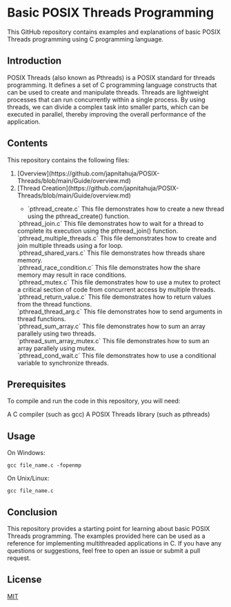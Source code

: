 # Basic POSIX Threads Programming

This GitHub repository contains examples and explanations of basic POSIX Threads programming using C programming language.

## Introduction

POSIX Threads (also known as Pthreads) is a POSIX standard for threads programming. It defines a set of C programming language constructs that can be used to create and manipulate threads. Threads are lightweight processes that can run concurrently within a single process. By using threads, we can divide a complex task into smaller parts, which can be executed in parallel, thereby improving the overall performance of the application.

## Contents

This repository contains the following files:

<ol>
<li>[Overview](https://github.com/japnitahuja/POSIX-Threads/blob/main/Guide/overview.md)</li>
<li>[Thread Creation](https://github.com/japnitahuja/POSIX-Threads/blob/main/Guide/overview.md)</li>
<ul>
<li>`pthread_create.c` This file demonstrates how to create a new thread using the pthread_create() function. </li>
</ul>
`pthread_join.c` This file demonstrates how to wait for a thread to complete its execution using the pthread_join() function. <br />
`pthread_multiple_threads.c` This file demonstrates how to create and join multiple threads using a for loop. <br />
`pthread_shared_vars.c` This file demonstrates how threads share memory. <br />
`pthread_race_condition.c` This file demonstrates how the share memory may result in race conditions. <br />
`pthread_mutex.c` This file demonstrates how to use a mutex to protect a critical section of code from concurrent access by multiple threads. <br />
`pthread_return_value.c` This file demonstrates how to return values from the thread functions. <br />
`pthread_thread_arg.c` This file demonstrates how to send arguments in thread functions. <br />
`pthread_sum_array.c` This file demonstrates how to sum an array parallely using two threads. <br />
`pthread_sum_array_mutex.c` This file demonstrates how to sum an array parallely using mutex. <br />
`pthread_cond_wait.c` This file demonstrates how to use a conditional variable to synchronize threads. <br />
</ol>

## Prerequisites

To compile and run the code in this repository, you will need:

A C compiler (such as gcc)
A POSIX Threads library (such as pthreads)

## Usage

On Windows:

```
gcc file_name.c -fopenmp
```

On Unix/Linux:

```
gcc file_name.c
```

## Conclusion

This repository provides a starting point for learning about basic POSIX Threads programming. The examples provided here can be used as a reference for implementing multithreaded applications in C. If you have any questions or suggestions, feel free to open an issue or submit a pull request.

## License

[MIT](https://choosealicense.com/licenses/mit/)
